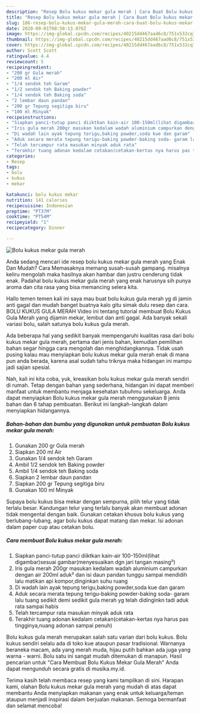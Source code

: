 ```yaml
---
description: "Resep Bolu kukus mekar gula merah | Cara Buat Bolu kukus mekar gula merah Yang Enak Banget"
title: "Resep Bolu kukus mekar gula merah | Cara Buat Bolu kukus mekar gula merah Yang Enak Banget"
slug: 186-resep-bolu-kukus-mekar-gula-merah-cara-buat-bolu-kukus-mekar-gula-merah-yang-enak-banget
date: 2020-09-01T08:50:13.076Z
image: https://img-global.cpcdn.com/recipes/40215dd467aad6c8/751x532cq70/bolu-kukus-mekar-gula-merah-foto-resep-utama.jpg
thumbnail: https://img-global.cpcdn.com/recipes/40215dd467aad6c8/751x532cq70/bolu-kukus-mekar-gula-merah-foto-resep-utama.jpg
cover: https://img-global.cpcdn.com/recipes/40215dd467aad6c8/751x532cq70/bolu-kukus-mekar-gula-merah-foto-resep-utama.jpg
author: Scott Scott
ratingvalue: 4.4
reviewcount: 5
recipeingredient:
- "200 gr Gula merah"
- "200 ml Air"
- "1/4 sendok teh Garam"
- "1/2 sendok teh Baking powder"
- "1/4 sendok teh Baking soda"
- "2 lembar daun pandan"
- "200 gr Tepung segitiga biru"
- "100 ml Minyak"
recipeinstructions:
- "Siapkan panci-tutup panci diiktkan kain-air 100-150ml(lihat digambar)sesuai gambar(menyesuaikan dgn jari tangan masing²)"
- "Iris gula merah 200gr masukan kedalam wadah aluminium campurkan dengan air 200ml aduk² dan isi daun pandan tunggu sampai mendidih lalu matikan api kompor,dinginkan suhu ruang"
- "Di wadah lain ayak tepung terigu,baking powder,soda kue dan garam"
- "Aduk secara merata tepung terigu-baking powder-baking soda- garam lalu tuang sedikit demi sedikit gula merah yg telah didinginkn tadi aduk rata sampai habis"
- "Telah tercampur rata masukan minyak aduk rata"
- "Terakhir tuang adonan kedalam cetakan(cetakan-kertas nya harus pas tingginya,nuang adonan sampai penuh)"
categories:
- Resep
tags:
- bolu
- kukus
- mekar

katakunci: bolu kukus mekar 
nutrition: 141 calories
recipecuisine: Indonesian
preptime: "PT37M"
cooktime: "PT54M"
recipeyield: "1"
recipecategory: Dinner

---
```



![Bolu kukus mekar gula merah](https://img-global.cpcdn.com/recipes/40215dd467aad6c8/751x532cq70/bolu-kukus-mekar-gula-merah-foto-resep-utama.jpg)

Anda sedang mencari ide resep bolu kukus mekar gula merah yang Enak Dan Mudah? Cara Memasaknya memang susah-susah gampang. misalnya keliru mengolah maka hasilnya akan hambar dan justru cenderung tidak enak. Padahal bolu kukus mekar gula merah yang enak harusnya sih punya aroma dan cita rasa yang bisa memancing selera kita.

Hallo temen temen kali ini saya mau buat bolu kukus gula merah yg di jamin anti gagal dan mudah banget buatnya kalo gitu simak dulu resep dan cara. BOLU KUKUS GULA MERAH Video ini tentang tutorial membuat Bolu Kukus Gula Merah yang dijamin mekar, lembut dan anti gagal. Ada banyak sekali variasi bolu, salah satunya bolu kukus gula merah.

Ada beberapa hal yang sedikit banyak mempengaruhi kualitas rasa dari bolu kukus mekar gula merah, pertama dari jenis bahan, kemudian pemilihan bahan segar hingga cara mengolah dan menghidangkannya. Tidak usah pusing kalau mau menyiapkan bolu kukus mekar gula merah enak di mana pun anda berada, karena asal sudah tahu triknya maka hidangan ini mampu jadi sajian spesial.


Nah, kali ini kita coba, yuk, kreasikan bolu kukus mekar gula merah sendiri di rumah. Tetap dengan bahan yang sederhana, hidangan ini dapat memberi manfaat untuk membantu menjaga kesehatan tubuhmu sekeluarga. Anda dapat menyiapkan Bolu kukus mekar gula merah menggunakan 8 jenis bahan dan 6 tahap pembuatan. Berikut ini langkah-langkah dalam menyiapkan hidangannya.

<!--inarticleads1-->

##### Bahan-bahan dan bumbu yang digunakan untuk pembuatan Bolu kukus mekar gula merah:

1. Gunakan 200 gr Gula merah
1. Siapkan 200 ml Air
1. Gunakan 1/4 sendok teh Garam
1. Ambil 1/2 sendok teh Baking powder
1. Ambil 1/4 sendok teh Baking soda
1. Siapkan 2 lembar daun pandan
1. Siapkan 200 gr Tepung segitiga biru
1. Gunakan 100 ml Minyak


Supaya bolu kukus bisa mekar dengan sempurna, pilih telur yang tidak terlalu besar. Kandungan telur yang terlalu banyak akan membuat adonan tidak mengental dengan baik. Gunakan cetakan khusus bolu kukus yang berlubang-lubang, agar bolu kukus dapat matang dan mekar. Isi adonan dalam paper cup atau cetakan bolu. 

<!--inarticleads2-->

##### Cara membuat Bolu kukus mekar gula merah:

1. Siapkan panci-tutup panci diiktkan kain-air 100-150ml(lihat digambar)sesuai gambar(menyesuaikan dgn jari tangan masing²)
1. Iris gula merah 200gr masukan kedalam wadah aluminium campurkan dengan air 200ml aduk² dan isi daun pandan tunggu sampai mendidih lalu matikan api kompor,dinginkan suhu ruang
1. Di wadah lain ayak tepung terigu,baking powder,soda kue dan garam
1. Aduk secara merata tepung terigu-baking powder-baking soda- garam lalu tuang sedikit demi sedikit gula merah yg telah didinginkn tadi aduk rata sampai habis
1. Telah tercampur rata masukan minyak aduk rata
1. Terakhir tuang adonan kedalam cetakan(cetakan-kertas nya harus pas tingginya,nuang adonan sampai penuh)


Bolu kukus gula merah merupakan salah satu varian dari bolu kukus. Bolu kukus sendiri selalu ada di toko kue ataupun pasar tradisional. Warnanya beraneka macam, ada yang merah muda, hijau putih bahkan ada juga yang warna - warni. Bolu satu ini sangat mudah ditemukan di manapun. Hasil pencarian untuk &#34;Cara Membuat Bolu Kukus Mekar Gula Merah&#34; Anda dapat mengunduh secara gratis di musika.my.id. 

Terima kasih telah membaca resep yang kami tampilkan di sini. Harapan kami, olahan Bolu kukus mekar gula merah yang mudah di atas dapat membantu Anda menyiapkan makanan yang enak untuk keluarga/teman ataupun menjadi inspirasi dalam berjualan makanan. Semoga bermanfaat dan selamat mencoba!
